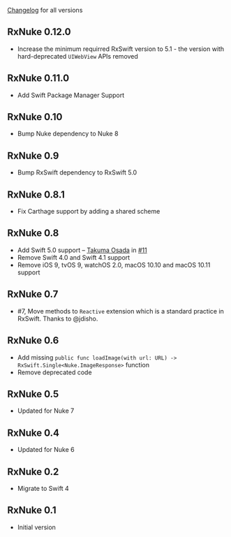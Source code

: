  [Changelog](https://github.com/kean/RxNuke/releases) for all versions

## RxNuke 0.12.0

- Increase the minimum requirred RxSwift version to 5.1 - the version with hard-deprecated `UIWebView` APIs removed

## RxNuke 0.11.0

- Add Swift Package Manager Support

## RxNuke 0.10

- Bump Nuke dependency to Nuke 8

## RxNuke 0.9

- Bump RxSwift dependency to RxSwift 5.0

## RxNuke 0.8.1

- Fix Carthage support by adding a shared scheme 

## RxNuke 0.8

- Add Swift 5.0 support – [Takuma Osada](https://github.com/takumaosada) in [#11](https://github.com/kean/RxNuke/pull/11)
- Remove Swift 4.0 and Swift 4.1 support
- Remove iOS 9, tvOS 9, watchOS 2.0, macOS 10.10 and macOS 10.11 support

## RxNuke 0.7

- #7, Move methods to `Reactive` extension which is a standard practice in RxSwift. Thanks to @jdisho.

## RxNuke 0.6

- Add missing `public func loadImage(with url: URL) -> RxSwift.Single<Nuke.ImageResponse>` function
- Remove deprecated code

## RxNuke 0.5

- Updated for Nuke 7

## RxNuke 0.4

- Updated for Nuke 6

## RxNuke 0.2

- Migrate to Swift 4

## RxNuke 0.1

- Initial version
